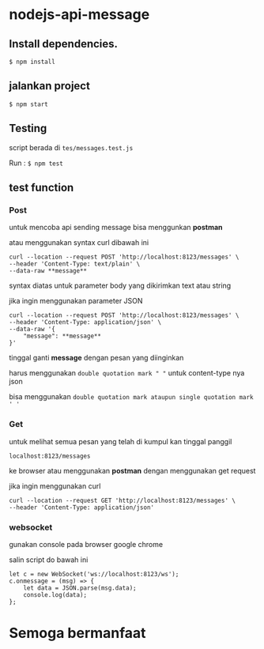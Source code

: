 # nodejs-api-message

## Install dependencies.

`$ npm install`

## jalankan project

`$ npm start`

## Testing 

script berada di `tes/messages.test.js`

Run : `$ npm test`

## test function

### Post
untuk mencoba api sending message bisa menggunkan **postman**

atau menggunakan syntax curl dibawah ini

```
curl --location --request POST 'http://localhost:8123/messages' \
--header 'Content-Type: text/plain' \
--data-raw **message**
```

syntax diatas untuk parameter body yang dikirimkan text atau string

jika ingin menggunakan parameter JSON

```
curl --location --request POST 'http://localhost:8123/messages' \
--header 'Content-Type: application/json' \
--data-raw '{
	"message": **message**	
}'
```

tinggal ganti **message** dengan pesan yang diinginkan 

harus menggunakan `double quotation mark " "` untuk content-type nya json

bisa menggunakan `double quotation mark ataupun single quotation mark ' ' ` 

### Get

untuk melihat semua pesan yang telah di kumpul kan tinggal panggil

`localhost:8123/messages`

ke browser atau menggunakan **postman** dengan menggunakan get request

jika ingin menggunakan curl

```
curl --location --request GET 'http://localhost:8123/messages' \
--header 'Content-Type: application/json'
```

### websocket

gunakan console pada browser google chrome

salin script do bawah ini

```
let c = new WebSocket('ws://localhost:8123/ws');
c.onmessage = (msg) => {
	let data = JSON.parse(msg.data);
	console.log(data);
};
```

# Semoga bermanfaat
